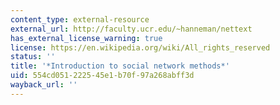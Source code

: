```yaml
---
content_type: external-resource
external_url: http://faculty.ucr.edu/~hanneman/nettext
has_external_license_warning: true
license: https://en.wikipedia.org/wiki/All_rights_reserved
status: ''
title: '*Introduction to social network methods*'
uid: 554cd051-2225-45e1-b70f-97a268abff3d
wayback_url: ''
---
```

